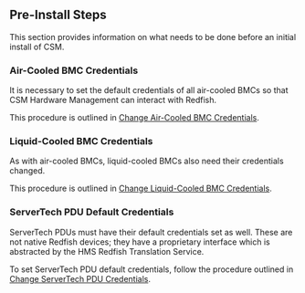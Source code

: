 ## Pre-Install Steps

This section provides information on what needs to be done before
an initial install of CSM.

### Air-Cooled BMC Credentials

It is necessary to set the default credentials of all air-cooled BMCs so that
CSM Hardware Management can interact with Redfish.

This procedure is outlined in [Change Air-Cooled BMC Credentials](Change_River_BMC_Credentials.md).

### Liquid-Cooled BMC Credentials

As with air-cooled BMCs, liquid-cooled BMCs also need their credentials changed.

This procedure is outlined in [Change Liquid-Cooled BMC Credentials](../security_and_authentication/Provisioning_a_Liquid-Cooled_EX_Cabinet_CEC_with_Default_Credentials.md).

### ServerTech PDU Default Credentials

ServerTech PDUs must have their default credentials set as well. These are
not native Redfish devices; they have a proprietary interface which is
abstracted by the HMS Redfish Translation Service.

To set ServerTech PDU default credentials, follow the procedure outlined in
[Change ServerTech PDU Credentials](Change_ServerTech_PDU_Credentials.md).


